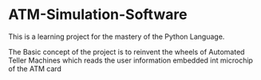 # ATM-Simulation-Software
This is a learning project for the mastery of the Python Language.

The Basic concept of the project is to reinvent the wheels of 
Automated Teller Machines which reads the user information embedded int 
microchip of the ATM card
